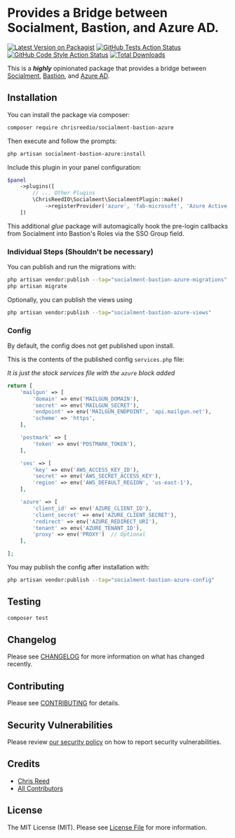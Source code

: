 # Provides a Bridge between Socialment, Bastion, and Azure AD.

[![Latest Version on Packagist](https://img.shields.io/packagist/v/chrisreedio/socialment-bastion-azure.svg?style=flat-square)](https://packagist.org/packages/chrisreedio/socialment-bastion-azure)
[![GitHub Tests Action Status](https://img.shields.io/github/actions/workflow/status/chrisreedio/socialment-bastion-azure/run-tests.yml?branch=main&label=tests&style=flat-square)](https://github.com/chrisreedio/socialment-bastion-azure/actions?query=workflow%3Arun-tests+branch%3Amain)
[![GitHub Code Style Action Status](https://img.shields.io/github/actions/workflow/status/chrisreedio/socialment-bastion-azure/fix-php-code-style-issues.yml?branch=main&label=code%20style&style=flat-square)](https://github.com/chrisreedio/socialment-bastion-azure/actions?query=workflow%3A"Fix+PHP+code+style+issues"+branch%3Amain)
[![Total Downloads](https://img.shields.io/packagist/dt/chrisreedio/socialment-bastion-azure.svg?style=flat-square)](https://packagist.org/packages/chrisreedio/socialment-bastion-azure)



This is a **_highly_** opinionated package that provides a bridge between [Socialment](https://github.com/chrisreedio/socialment), [Bastion](https://github.com/chrisreedio/bastion), and [Azure AD](https://github.com/chrisreedio/laravel-azure-graph).

## Installation

You can install the package via composer:

```bash
composer require chrisreedio/socialment-bastion-azure
```
Then execute and follow the prompts:

```bash
php artisan socialment-bastion-azure:install
```

Include this plugin in your panel configuration:

```php
$panel
	->plugins([
		// ... Other Plugins
		\ChrisReedIO\Socialment\SocialmentPlugin::make()
            ->registerProvider('azure', 'fab-microsoft', 'Azure Active Directory'),
	])
```

This additional _glue_ package will automagically hook the pre-login callbacks from Socialment into Bastion's Roles via the SSO Group field. 

### Individual Steps (Shouldn't be necessary)

You can publish and run the migrations with:

```bash
php artisan vendor:publish --tag="socialment-bastion-azure-migrations"
php artisan migrate
```
Optionally, you can publish the views using

```bash
php artisan vendor:publish --tag="socialment-bastion-azure-views"
```

### Config

By default, the config does not get published upon install.

This is the contents of the published config `services.php` file:

_It is just the stock services file with the `azure` block added_

```php
return [
    'mailgun' => [
        'domain' => env('MAILGUN_DOMAIN'),
        'secret' => env('MAILGUN_SECRET'),
        'endpoint' => env('MAILGUN_ENDPOINT', 'api.mailgun.net'),
        'scheme' => 'https',
    ],

    'postmark' => [
        'token' => env('POSTMARK_TOKEN'),
    ],

    'ses' => [
        'key' => env('AWS_ACCESS_KEY_ID'),
        'secret' => env('AWS_SECRET_ACCESS_KEY'),
        'region' => env('AWS_DEFAULT_REGION', 'us-east-1'),
    ],

    'azure' => [
        'client_id' => env('AZURE_CLIENT_ID'),
        'client_secret' => env('AZURE_CLIENT_SECRET'),
        'redirect' => env('AZURE_REDIRECT_URI'),
        'tenant' => env('AZURE_TENANT_ID'),
        'proxy' => env('PROXY')  // Optional
    ],

];
```

You may publish the config after installation with:

```bash
php artisan vendor:publish --tag="socialment-bastion-azure-config"
```

## Testing

```bash
composer test
```

## Changelog

Please see [CHANGELOG](CHANGELOG.md) for more information on what has changed recently.

## Contributing

Please see [CONTRIBUTING](.github/CONTRIBUTING.md) for details.

## Security Vulnerabilities

Please review [our security policy](../../security/policy) on how to report security vulnerabilities.

## Credits

- [Chris Reed](https://github.com/chrisreedio)
- [All Contributors](../../contributors)

## License

The MIT License (MIT). Please see [License File](LICENSE.md) for more information.
